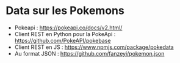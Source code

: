 # Data sur les Pokemons

* Pokeapi : https://pokeapi.co/docs/v2.html/
* Client REST en Python pour la PokeApi : https://github.com/PokeAPI/pokebase
* Client REST en JS : https://www.npmjs.com/package/pokedata
* Au format JSON : https://github.com/fanzeyi/pokemon.json

